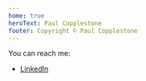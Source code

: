 ```yaml
---
home: true
heroText: Paul Copplestone
footer: Copyright © Paul Copplestone
---
```


You can reach me:

- [LinkedIn](https://www.linkedin.com/in/paulcopplestone/)
